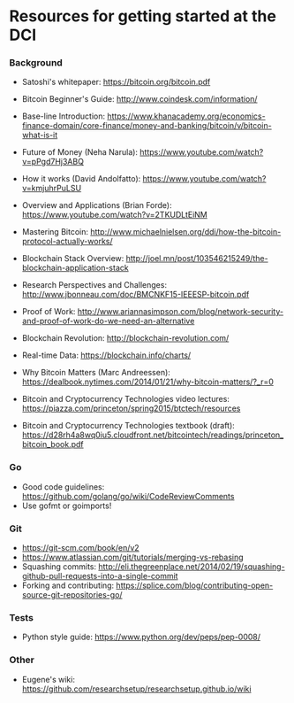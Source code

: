 # Resources for getting started at the DCI

### Background

* Satoshi's whitepaper: https://bitcoin.org/bitcoin.pdf

* Bitcoin Beginner's Guide: http://www.coindesk.com/information/
* Base-line Introduction: https://www.khanacademy.org/economics-finance-domain/core-finance/money-and-banking/bitcoin/v/bitcoin-what-is-it
* Future of Money (Neha Narula): https://www.youtube.com/watch?v=pPgd7Hj3ABQ
* How it works (David Andolfatto): https://www.youtube.com/watch?v=kmjuhrPuLSU
* Overview and Applications (Brian Forde): https://www.youtube.com/watch?v=2TKUDLtEiNM

* Mastering Bitcoin: http://www.michaelnielsen.org/ddi/how-the-bitcoin-protocol-actually-works/
* Blockchain Stack Overview: http://joel.mn/post/103546215249/the-blockchain-application-stack
* Research Perspectives and Challenges: http://www.jbonneau.com/doc/BMCNKF15-IEEESP-bitcoin.pdf
* Proof of Work: http://www.ariannasimpson.com/blog/network-security-and-proof-of-work-do-we-need-an-alternative
* Blockchain Revolution: http://blockchain-revolution.com/
* Real-time Data: https://blockchain.info/charts/
* Why Bitcoin Matters (Marc Andreessen): https://dealbook.nytimes.com/2014/01/21/why-bitcoin-matters/?_r=0
 
* Bitcoin and Cryptocurrency Technologies video lectures: https://piazza.com/princeton/spring2015/btctech/resources
* Bitcoin and Cryptocurrency Technologies textbook (draft): https://d28rh4a8wq0iu5.cloudfront.net/bitcointech/readings/princeton_bitcoin_book.pdf

### Go

* Good code guidelines: https://github.com/golang/go/wiki/CodeReviewComments
* Use gofmt or goimports!

### Git

* https://git-scm.com/book/en/v2
* https://www.atlassian.com/git/tutorials/merging-vs-rebasing
* Squashing commits: http://eli.thegreenplace.net/2014/02/19/squashing-github-pull-requests-into-a-single-commit
* Forking and contributing: https://splice.com/blog/contributing-open-source-git-repositories-go/

### Tests

* Python style guide: https://www.python.org/dev/peps/pep-0008/

### Other

* Eugene's wiki: https://github.com/researchsetup/researchsetup.github.io/wiki
